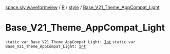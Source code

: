 [space.siy.waveformview](../../index.md) / [R](../index.md) / [style](index.md) / [Base_V21_Theme_AppCompat_Light](./-base_-v21_-theme_-app-compat_-light.md)

# Base_V21_Theme_AppCompat_Light

`static var Base_V21_Theme_AppCompat_Light: `[`Int`](https://kotlinlang.org/api/latest/jvm/stdlib/kotlin/-int/index.html)
`static var Base_V21_Theme_AppCompat_Light: `[`Int`](https://kotlinlang.org/api/latest/jvm/stdlib/kotlin/-int/index.html)